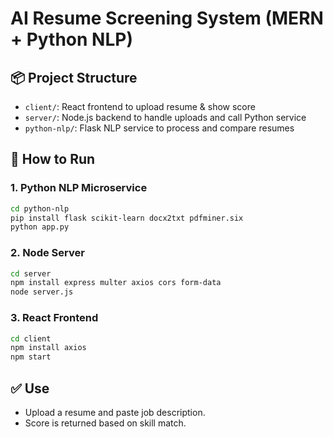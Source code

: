 
# AI Resume Screening System (MERN + Python NLP)

## 📦 Project Structure
- `client/`: React frontend to upload resume & show score
- `server/`: Node.js backend to handle uploads and call Python service
- `python-nlp/`: Flask NLP service to process and compare resumes

## 🚀 How to Run

### 1. Python NLP Microservice
```bash
cd python-nlp
pip install flask scikit-learn docx2txt pdfminer.six
python app.py
```

### 2. Node Server
```bash
cd server
npm install express multer axios cors form-data
node server.js
```

### 3. React Frontend
```bash
cd client
npm install axios
npm start
```

## ✅ Use
- Upload a resume and paste job description.
- Score is returned based on skill match.
